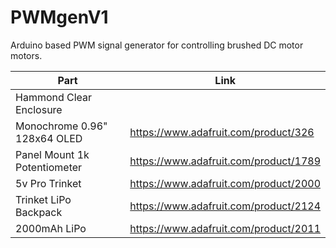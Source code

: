 # PWMgenV1
Arduino based PWM signal generator for controlling brushed DC motor motors.

Part | Link
------------- | -------------
Hammond Clear Enclosure  | 
Monochrome 0.96" 128x64 OLED  | https://www.adafruit.com/product/326
Panel Mount 1k Potentiometer | https://www.adafruit.com/product/1789
5v Pro Trinket | https://www.adafruit.com/product/2000
Trinket LiPo Backpack | https://www.adafruit.com/product/2124
2000mAh LiPo | https://www.adafruit.com/product/2011
